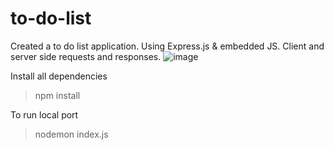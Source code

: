 # to-do-list
Created a to do list application. Using Express.js & embedded JS. Client and server side requests and responses.
![image](https://github.com/kevinyejoonlee/to-do-list/assets/73869929/cb65c95c-c2dc-4e4e-8656-486066cb01da)

Install all dependencies 
> npm install

To run local port
> nodemon index.js

